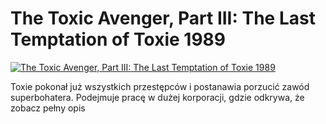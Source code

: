 The Toxic Avenger, Part III: The Last Temptation of Toxie 1989 
=============
[![The Toxic Avenger, Part III: The Last Temptation of Toxie 1989 ](http://vidos.pl/images/player.gif)](http://vidos.pl/the-toxic-avenger-part-iii-the-last-temptation-of-toxie-1989)

 Toxie pokonał już wszystkich przestępców i postanawia porzucić zawód superbohatera. Podejmuje pracę w dużej korporacji, gdzie odkrywa, że zobacz pełny opis
